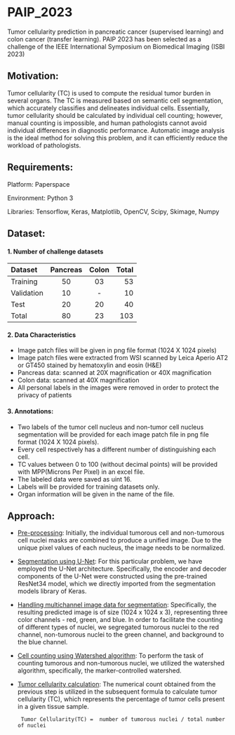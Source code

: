 # PAIP_2023
Tumor cellularity prediction in pancreatic cancer (supervised learning) and colon cancer (transfer learning). PAIP 2023 has been selected as a challenge of the IEEE International Symposium on Biomedical Imaging (ISBI 2023)
 
 ## Motivation:
 Tumor cellularity (TC) is used to compute the residual tumor burden in several organs. The TC is measured based on semantic cell segmentation, which accurately classifies and delineates individual cells. Essentially, tumor cellularity should be calculated by individual cell counting; however, manual counting is impossible, and human pathologists cannot avoid individual differences in diagnostic performance. Automatic image analysis is the ideal method for solving this problem, and it can efficiently reduce the workload of pathologists.
 
 ## Requirements:
 Platform: Paperspace
 
 Environment: Python 3
 
 Libraries: Tensorflow, Keras, Matplotlib, OpenCV, Scipy, Skimage, Numpy 

 ## Dataset:
#### 1. Number of challenge datasets

| Dataset | Pancreas | Colon | Total |
| :------------ |:------------:|:------------:| ------------: |
| Training | 50 | 03 | 53 |
| Validation | 10 | - | 10 |
| Test | 20 | 20 | 40 |
| Total | 80 | 23 | 103 |

#### 2. Data Characteristics
* Image patch files will be given in png file format (1024 X 1024 pixels)
* Image patch files were extracted from WSI scanned by Leica Aperio AT2 or GT450 stained by hematoxylin and eosin (H&E)
* Pancreas data: scanned at 20X magnification or 40X magnification
* Colon data: scanned at 40X magnification
* All personal labels in the images were removed in order to protect the privacy of patients

#### 3. Annotations:
* Two labels of the tumor cell nucleus and non-tumor cell nucleus segmentation will be provided for each image patch file in png file format (1024 X 1024 pixels). 
* Every cell respectively has a different number of distinguishing each cell.
* TC values between 0 to 100 (without decimal points) will be provided with MPP(Microns Per Pixel) in an excel file. 
* The labeled data were saved as uint 16.
* Labels will be provided for training datasets only.
* Organ information will be given in the name of the file.  

## Approach:
* <ins>Pre-processing</ins>: Initially, the individual tumorous cell and non-tumorous cell nuclei masks are combined to produce a unified image. Due to the unique pixel values of each nucleus, the image needs to be normalized.
* <ins>Segmentation using U-Net</ins>: For this particular problem, we have employed the U-Net architecture. Specifically, the encoder and decoder components of the U-Net were constructed using the pre-trained ResNet34 model, which we directly imported from the segmentation models library of Keras.
* <ins>Handling multichannel image data for segmentation</ins>: Specifically,  the resulting predicted image is of size (1024 x 1024 x 3), representing three color channels - red, green, and blue.  In order to facilitate the counting of different types of nuclei, we segregated tumorous nuclei to the red channel, non-tumorous nuclei to the green channel, and background to the blue channel.
* <ins>Cell counting using Watershed algorithm</ins>: To perform the task of counting tumorous and non-tumorous nuclei, we utilized the watershed algorithm, specifically, the marker-controlled watershed.
* <ins>Tumor cellularity calculation</ins>: The numerical count obtained from the previous step is utilized in the subsequent formula to calculate tumor cellularity (TC), which represents the percentage of tumor cells present in a given tissue sample.
 
       Tumor Cellularity(TC) =  number of tumorous nuclei / total number of nuclei
       
       
